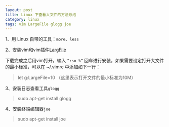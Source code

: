 ```yaml
---
layout: post
title: Linux 下查看大文件的方法总结
category: linux
tags: vim LargeFile glogg joe
---
```


1、用 Linux 自带的工具：`more`、`less`

2、安装vim和vim插件[LargFile](http://www.vim.org/scripts/script.php?script_id=1506)

下载完成之后用vim打开，输入 `“:so %”` 回车进行安装，如果需要设定打开大文件的最小标准，可以在 ~/.vimrc 中添加如下一行：
>	let g:LargeFile=10 （这里表示打开文件的最小标准为10M）


3、安装日志查看工具`glogg`
>	sudo apt-get install glogg

4、安装终端编辑器`joe`
>	sudo apt-get install joe
